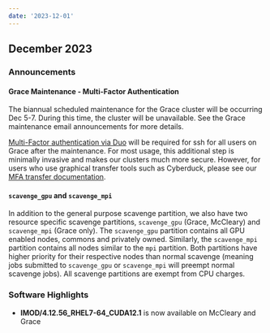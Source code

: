 ```yaml
---
date: '2023-12-01'
---
```


## December 2023

### Announcements

#### Grace Maintenance - Multi-Factor Authentication

The biannual scheduled maintenance for the Grace cluster will be occurring Dec 5-7. During this time, the cluster will be unavailable. See the Grace maintenance email announcements for more details.

[Multi-Factor authentication via Duo](https://docs.ycrc.yale.edu/clusters-at-yale/access/mfa/) will be required for ssh for all users on Grace after the maintenance.  For most usage, this additional step is minimally invasive and makes our clusters much more secure. However, for users who use graphical transfer tools such as Cyberduck, please see our [MFA transfer documentation](https://docs.ycrc.yale.edu/data/transfer/#cyberduck-on-mccleary-and-milgram).

#### `scavenge_gpu` and `scavenge_mpi`

In addition to the general purpose scavenge partition, we also have two resource specific scavenge partitions, `scavenge_gpu` (Grace, McCleary) and `scavenge_mpi` (Grace only). The `scavenge_gpu` partition contains all GPU enabled nodes, commons and privately owned. Similarly, the `scavenge_mpi` partition contains all nodes similar to the `mpi` partition. Both partitions have higher priority for their respective nodes than normal scavenge (meaning jobs submitted to `scavenge_gpu` or `scavenge_mpi` will preempt normal scavenge jobs). All scavenge partitions are exempt from CPU charges.

### Software Highlights

- **IMOD/4.12.56_RHEL7-64_CUDA12.1** is now available on McCleary and Grace